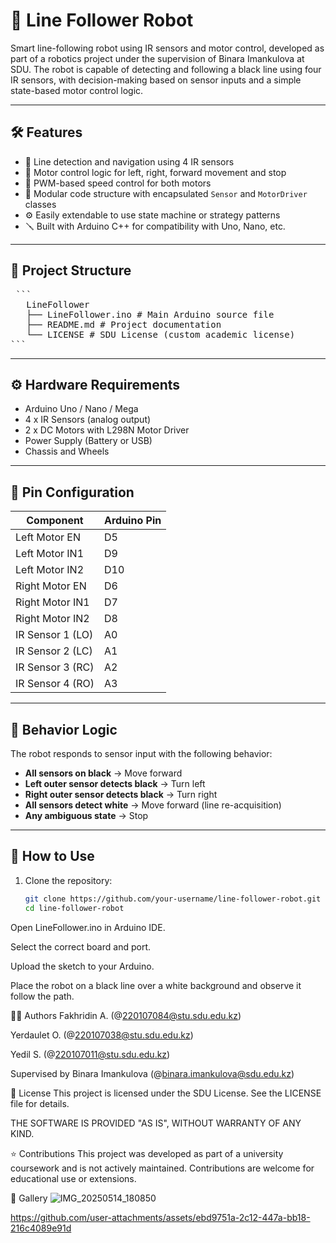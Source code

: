 # 🤖 Line Follower Robot

Smart line-following robot using IR sensors and motor control, developed as part of a robotics project under the supervision of Binara Imankulova at SDU. The robot is capable of detecting and following a black line using four IR sensors, with decision-making based on sensor inputs and a simple state-based motor control logic.

---

## 🛠️ Features

- 🚗 Line detection and navigation using 4 IR sensors
- 🔄 Motor control logic for left, right, forward movement and stop
- 🔌 PWM-based speed control for both motors
- 🧠 Modular code structure with encapsulated `Sensor` and `MotorDriver` classes
- ⚙️ Easily extendable to use state machine or strategy patterns
- 🪛 Built with Arduino C++ for compatibility with Uno, Nano, etc.

---

## 📁 Project Structure

<pre> ``` 
   LineFollower 
   ├── LineFollower.ino # Main Arduino source file 
   ├── README.md # Project documentation
   └── LICENSE # SDU License (custom academic license) 
``` </pre>

---

## ⚙️ Hardware Requirements

- Arduino Uno / Nano / Mega
- 4 x IR Sensors (analog output)
- 2 x DC Motors with L298N Motor Driver
- Power Supply (Battery or USB)
- Chassis and Wheels

---

## 🔌 Pin Configuration

| Component         | Arduino Pin |
|-------------------|-------------|
| Left Motor EN     | D5          |
| Left Motor IN1    | D9          |
| Left Motor IN2    | D10         |
| Right Motor EN    | D6          |
| Right Motor IN1   | D7          |
| Right Motor IN2   | D8          |
| IR Sensor 1 (LO)  | A0          |
| IR Sensor 2 (LC)  | A1          |
| IR Sensor 3 (RC)  | A2          |
| IR Sensor 4 (RO)  | A3          |

---

## 🚦 Behavior Logic

The robot responds to sensor input with the following behavior:

- **All sensors on black** → Move forward
- **Left outer sensor detects black** → Turn left
- **Right outer sensor detects black** → Turn right
- **All sensors detect white** → Move forward (line re-acquisition)
- **Any ambiguous state** → Stop

---

## 🧪 How to Use

1. Clone the repository:
   ```bash
   git clone https://github.com/your-username/line-follower-robot.git
   cd line-follower-robot
Open LineFollower.ino in Arduino IDE.

Select the correct board and port.

Upload the sketch to your Arduino.

Place the robot on a black line over a white background and observe it follow the path.

👨‍💻 Authors
Fakhridin A. (@220107084@stu.sdu.edu.kz)

Yerdaulet O. (@220107038@stu.sdu.edu.kz)

Yedil S. (@220107011@stu.sdu.edu.kz)

Supervised by Binara Imankulova (@binara.imankulova@sdu.edu.kz)

📄 License
This project is licensed under the SDU License.
See the LICENSE file for details.

THE SOFTWARE IS PROVIDED "AS IS", WITHOUT WARRANTY OF ANY KIND.

⭐️ Contributions
This project was developed as part of a university coursework and is not actively maintained. Contributions are welcome for educational use or extensions.

📸 Gallery
![IMG_20250514_180850](https://github.com/user-attachments/assets/fb853859-5e6c-4c57-a441-8e86630e188a)


https://github.com/user-attachments/assets/ebd9751a-2c12-447a-bb18-216c4089e91d


